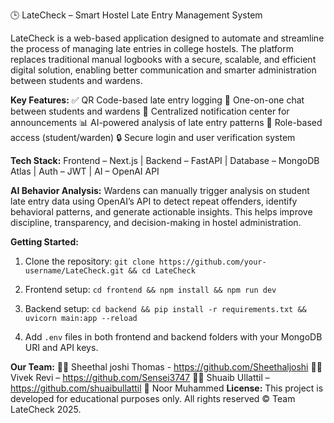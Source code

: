  🕒 LateCheck – Smart Hostel Late Entry Management System

LateCheck is a web-based application designed to automate and streamline the process of managing late entries in college hostels. The platform replaces traditional manual logbooks with a secure, scalable, and efficient digital solution, enabling better communication and smarter administration between students and wardens.

**Key Features:**
✅ QR Code-based late entry logging
💬 One-on-one chat between students and wardens
🔔 Centralized notification center for announcements
📊 AI-powered analysis of late entry patterns
🛂 Role-based access (student/warden)
🔒 Secure login and user verification system

**Tech Stack:**
Frontend – Next.js | Backend – FastAPI | Database – MongoDB Atlas | Auth – JWT | AI – OpenAI API

**AI Behavior Analysis:**
Wardens can manually trigger analysis on student late entry data using OpenAI’s API to detect repeat offenders, identify behavioral patterns, and generate actionable insights. This helps improve discipline, transparency, and decision-making in hostel administration.

**Getting Started:**

1. Clone the repository:
   `git clone https://github.com/your-username/LateCheck.git && cd LateCheck`

2. Frontend setup:
   `cd frontend && npm install && npm run dev`

3. Backend setup:
   `cd backend && pip install -r requirements.txt && uvicorn main:app --reload`

4. Add `.env` files in both frontend and backend folders with your MongoDB URI and API keys.

**Our Team:**
👨‍💻 Sheethal joshi Thomas - https://github.com/Sheethaljoshi
👩‍💻 Vivek Revi – https://github.com/Sensei3747
🧑‍💻 Shuaib Ullattil – https://github.com/shuaibullattil
🧠 Noor Muhammed
**License:**
This project is developed for educational purposes only. All rights reserved © Team LateCheck 2025.

